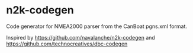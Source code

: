# n2k-codegen

Code generator for NMEA2000 parser from the CanBoat pgns.xml format.

Inspired by https://github.com/navalanche/n2k-codegen and https://github.com/technocreatives/dbc-codegen
